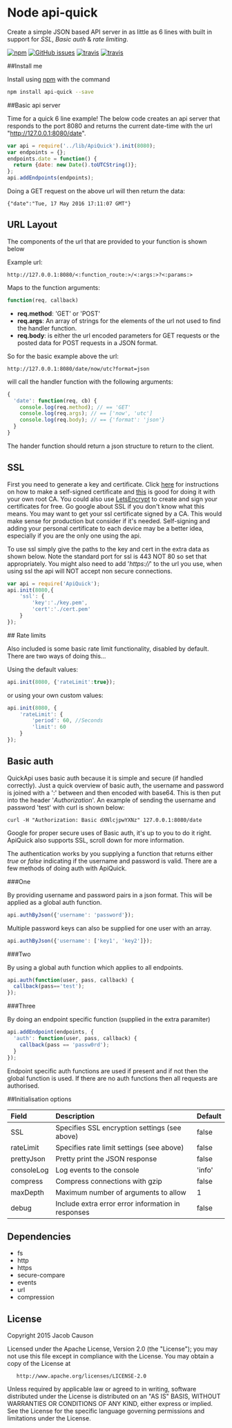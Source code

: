 # Node api-quick


Create a simple JSON based API server in as little as 6 lines with built in support for *SSL*, *Basic auth* & *rate limiting*.


[![npm](https://img.shields.io/npm/v/api-quick.svg?maxAge=2592000)](https://www.npmjs.com/package/api-quick)
[![GitHub issues](https://img.shields.io/github/issues/jake314159/NodeApiQuick.svg)](https://github.com/jake314159/NodeApiQuick/issues)
[![travis](https://travis-ci.org/jake314159/NodeApiQuick.svg?branch=travis-setup)](https://travis-ci.org/jake314159/NodeApiQuick)
[![travis](https://david-dm.org/jake314159/NodeApiQuick.svg)](https://david-dm.org/)



##Install me

Install using [npm](https://www.npmjs.com/package/api-quick) with the command

```bash
npm install api-quick --save
```

##Basic api server

Time for a quick 6 line example! The below code creates an api server that responds to the port 8080 and returns the current date-time with the url "http://127.0.0.1:8080/date".

```javascript
var api = require('../lib/ApiQuick').init(8080);
var endpoints = {};
endpoints.date = function() {
  return {date: new Date().toUTCString()};
};
api.addEndpoints(endpoints);
```

Doing a GET request on the above url will then return the data:

```
{"date":"Tue, 17 May 2016 17:11:07 GMT"}
```

## URL Layout

The components of the url that are provided to your function is shown below

Example url:
```
http://127.0.0.1:8080/<:function_route:>/<:args:>?<:params:>
```

Maps to the function arguments:
```javascript
function(req, callback)
```

+ **req.method**: 'GET' or 'POST'
+ **req.args**: An array of strings for the elements of the url not used to find the handler function.
+ **req.body**: is either the url encoded parameters for GET requests or the posted data for POST requests in a JSON format.




So for the basic example above the url:

```
http://127.0.0.1:8080/date/now/utc?format=json
```

will call the handler function with the following arguments:

```javascript
{
  'date': function(req, cb) {
    console.log(req.method); // == 'GET'
    console.log(req.args); // == ['now', 'utc']
    console.log(req.body); // == {'format': 'json'}
  }
}
```

The hander function should return a json structure to return to the client.

## SSL

First you need to generate a key and certificate. Click [here](http://docs.nodejitsu.com/articles/HTTP/servers/how-to-create-a-HTTPS-server) for instructions on how to make a self-signed certificate and [this](http://datacenteroverlords.com/2012/03/01/creating-your-own-ssl-certificate-authority/) is good for doing it with your own root CA. You could also use [LetsEncrypt](https://letsencrypt.org/) to create and sign your certificates for free. Go google about SSL if you don't know what this means. You may want to get your ssl certificate signed by a CA. This would make sense for production but consider if it's needed. Self-signing and adding your personal certificate to each device may be a better idea, especially if you are the only one using the api.

To use ssl simply give the paths to the key and cert in the extra data as shown below. Note the standard port for ssl is 443 NOT 80 so set that appropriately. You might also need to add '*https://*' to the url you use, when using ssl the api will NOT accept non secure connections.

```javascript
var api = require('ApiQuick');
api.init(8080,{
    'ssl': {
        'key':'./key.pem',
        'cert':'./cert.pem'
    }
});
```

## Rate limits

Also included is some basic rate limit functionality, disabled by default. There are two ways of doing this...

Using the default values:

```javascript
api.init(8080, {'rateLimit':true});
```

or using your own custom values:

```javascript
api.init(8080, {
    'rateLimit': {
        'period': 60, //Seconds
        'limit': 60
    }
});
```


## Basic auth

QuickApi uses basic auth because it is simple and secure (if handled correctly). Just a quick overview of basic auth, the username and password is joined with a ':' between and then encoded with base64. This is then put into the header '*Authorization*'. An example of sending the username and password 'test' with curl is shown below:
```
curl -H "Authorization: Basic dXNlcjpwYXNz" 127.0.0.1:8080/date
```

Google for proper secure uses of Basic auth, it's up to you to do it right. ApiQuick also supports SSL, scroll down for more information.

The authentication works by you supplying a function that returns either *true* or *false* indicating if the username and password is valid. There are a few methods of doing auth with ApiQuick.

###One

By providing username and password pairs in a json format. This will be applied as a global auth function.

```javascript
api.authByJson({'username': 'password'});
```

Multiple password keys can also be supplied for one user with an array.

```javascript
api.authByJson({'username': ['key1', 'key2']});
```

###Two

By using a global auth function which applies to all endpoints.

```javascript
api.auth(function(user, pass, callback) {
  callback(pass=='test');
});
```

###Three

By doing an endpoint specific function (supplied in the extra paramiter)

```javascript
api.addEndpoint(endpoints, {
  'auth': function(user, pass, callback) {
    callback(pass == 'passw0rd');
  }
});
```

Endpoint specific auth functions are used if present and if not then the global function is used. If there are no auth functions then all requests are authorised.


##Initialisation options

| Field      | Description                                               | Default |
|:-----------|:----------------------------------------------------------|---------|
| SSL        | Specifies SSL encryption settings (see above)             | false   |
| rateLimit  | Specifies rate limit settings (see above)                 | false   |
| prettyJson | Pretty print the JSON response                            | false   |
| consoleLog | Log events to the console                                 | 'info'  |
| compress   | Compress connections with gzip                            | false   |
| maxDepth   | Maximum number of arguments to allow                      | 1       |
| debug      | Include extra error error information in responses        | false   |

## Dependencies

+ fs
+ http
+ https
+ secure-compare
+ events
+ url
+ compression

## License

Copyright 2015 Jacob Causon

   Licensed under the Apache License, Version 2.0 (the "License");
   you may not use this file except in compliance with the License.
   You may obtain a copy of the License at

       http://www.apache.org/licenses/LICENSE-2.0

   Unless required by applicable law or agreed to in writing, software
   distributed under the License is distributed on an "AS IS" BASIS,
   WITHOUT WARRANTIES OR CONDITIONS OF ANY KIND, either express or implied.
   See the License for the specific language governing permissions and
   limitations under the License.
